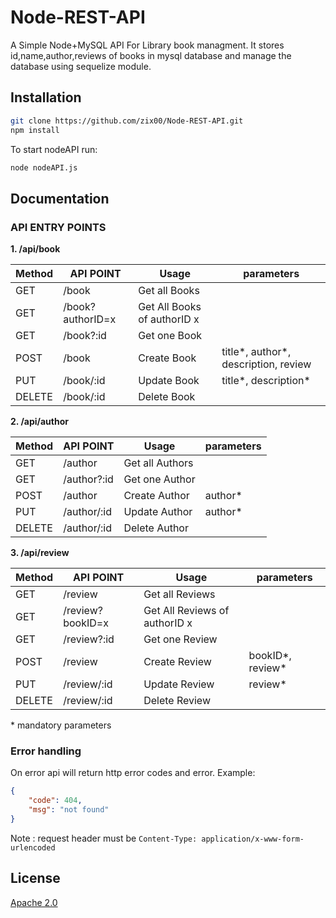 # Node-REST-API
A Simple Node+MySQL API For Library book managment.
It stores id,name,author,reviews of books in mysql database and manage the database using sequelize module.

## Installation

```bash
git clone https://github.com/zix00/Node-REST-API.git
npm install
```
To start nodeAPI run:

```bash
node nodeAPI.js
```

## Documentation

### API ENTRY POINTS

**1. /api/book**

| Method | API POINT         | Usage                       | parameters                           |
| ------ | ----------------- | --------------------------- | ------------------------------------ |
| GET    | /book             | Get all Books               |                                      |
| GET    | /book?authorID=x  | Get All Books of authorID x |                                      |
| GET    | /book?:id         | Get one Book                |                                      |
| POST   | /book             | Create Book                 | title*, author*, description, review |
| PUT    | /book/:id         | Update Book                 | title*, description*                 |
| DELETE | /book/:id         | Delete Book                 |                                      |

**2. /api/author**

| Method | API POINT         | Usage                       | parameters                           |
| ------ | ----------------- | --------------------------- | ------------------------------------ |
| GET    | /author           | Get all Authors             |                                      |
| GET    | /author?:id       | Get one Author              |                                      |
| POST   | /author           | Create Author               | author*                              |
| PUT    | /author/:id       | Update Author               | author*                              |
| DELETE | /author/:id       | Delete Author               |                                      |

**3. /api/review**

| Method | API POINT          | Usage                         | parameters                           |
| ------ | ------------------ | ----------------------------- | ------------------------------------ |
| GET    | /review            | Get all Reviews               |                                      |
| GET    | /review?bookID=x   | Get All Reviews of authorID x |                                      |
| GET    | /review?:id        | Get one Review                |                                      |
| POST   | /review            | Create Review                 | bookID*, review*                     |
| PUT    | /review/:id        | Update Review                 | review*                              |
| DELETE | /review/:id        | Delete Review                 |                                      |

\* mandatory parameters

### Error handling

On error api will return http error codes and error. Example:

```json
{
    "code": 404,
    "msg": "not found"
}
```

Note : request header must be ```Content-Type: application/x-www-form-urlencoded```

## License
[Apache 2.0](https://choosealicense.com/licenses/apache-2.0/)